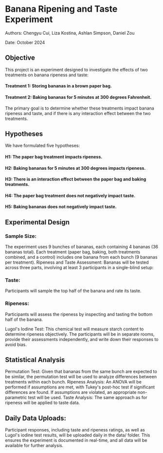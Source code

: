 # Banana Ripening and Taste Experiment
Authors:
Chengyu Cui, Liza Kostina, Ashlan Simpson, Daniel Zou

Date: October 2024

## Objective

This project is an experiment designed to investigate the effects of two treatments on banana ripeness and taste:

#### Treatment 1: Storing bananas in a brown paper bag.
#### Treatment 2: Baking bananas for 5 minutes at 300 degrees Fahrenheit.
The primary goal is to determine whether these treatments impact banana ripeness and taste, and if there is any interaction effect between the two treatments.

## Hypotheses

We have formulated five hypotheses:

#### H1: The paper bag treatment impacts ripeness.
#### H2: Baking bananas for 5 minutes at 300 degrees impacts ripeness.
#### H3: There is an interaction effect between the paper bag and baking treatments.
#### H4: The paper bag treatment does not negatively impact taste.
#### H5: Baking bananas does not negatively impact taste.

## Experimental Design

### Sample Size:
The experiment uses 9 bunches of bananas, each containing 4 bananas (36 bananas total). Each treatment (paper bag, baking, both treatments combined, and a control) includes one banana from each bunch (9 bananas per treatment).
Ripeness and Taste Assessment:
Bananas will be tested across three parts, involving at least 3 participants in a single-blind setup:

### Taste:
Participants will sample the top half of the banana and rate its taste.

### Ripeness:
Participants will assess the ripeness by inspecting and tasting the bottom half of the banana.

Lugol's Iodine Test: This chemical test will measure starch content to determine ripeness objectively.
The participants will be in separate rooms, provide their assessments independently, and write down their responses to avoid bias.

## Statistical Analysis

Permutation Test:
Given that bananas from the same bunch are expected to be similar, the permutation test will be used to analyze differences between treatments within each bunch.
Ripeness Analysis:
An ANOVA will be performed if assumptions are met, with Tukey's post-hoc test if significant differences are found. If assumptions are violated, an appropriate non-parametric test will be used.
Taste Analysis:
The same approach as for ripeness will be applied to taste data.

## Daily Data Uploads:
Participant responses, including taste and ripeness ratings, as well as Lugol's iodine test results, will be uploaded daily in the data/ folder. This ensures the experiment is documented in real-time, and all data will be available for further analysis.
